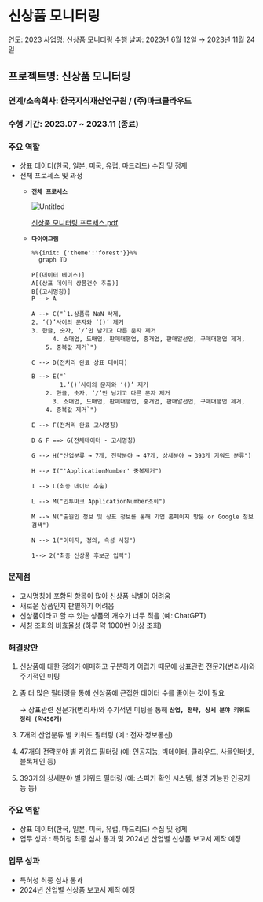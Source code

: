 # 신상품 모니터링

연도: 2023
사업명: 신상품 모니터링
수행 날짜: 2023년 6월 12일 → 2023년 11월 24일

## 프로젝트명: 신상품 모니터링

### 연계/소속회사: 한국지식재산연구원 / (주)마크클라우드

### 수행 기간: 2023.07 ~ 2023.11 (종료)

### 주요 역할

- 상표 데이터(한국, 일본, 미국, 유럽, 마드리드) 수집 및 정제
- 전체 프로세스 및 과정
    - **`전체 프로세스`**
        
        ![Untitled](%E1%84%89%E1%85%B5%E1%86%AB%E1%84%89%E1%85%A1%E1%86%BC%E1%84%91%E1%85%AE%E1%86%B7%20%E1%84%86%E1%85%A9%E1%84%82%E1%85%B5%E1%84%90%E1%85%A5%E1%84%85%E1%85%B5%E1%86%BC%204b987af3a00d4c32a61c2f501fe7902b/Untitled.png)
        
        [신상품 모니터링 프로세스.pdf](%E1%84%89%E1%85%B5%E1%86%AB%E1%84%89%E1%85%A1%E1%86%BC%E1%84%91%E1%85%AE%E1%86%B7%20%E1%84%86%E1%85%A9%E1%84%82%E1%85%B5%E1%84%90%E1%85%A5%E1%84%85%E1%85%B5%E1%86%BC%204b987af3a00d4c32a61c2f501fe7902b/%25E1%2584%2589%25E1%2585%25B5%25E1%2586%25AB%25E1%2584%2589%25E1%2585%25A1%25E1%2586%25BC%25E1%2584%2591%25E1%2585%25AE%25E1%2586%25B7_%25E1%2584%2586%25E1%2585%25A9%25E1%2584%2582%25E1%2585%25B5%25E1%2584%2590%25E1%2585%25A5%25E1%2584%2585%25E1%2585%25B5%25E1%2586%25BC_%25E1%2584%2591%25E1%2585%25B3%25E1%2584%2585%25E1%2585%25A9%25E1%2584%2589%25E1%2585%25A6%25E1%2584%2589%25E1%2585%25B3.pdf)
        
    - **`다이어그램`**
        
        ```mermaid
        %%{init: {'theme':'forest'}}%%
          graph TD
        
        P[(데이터 베이스)]
        A[(상표 데이터 상품건수 추출)]
        B[(고시명칭)]
        P --> A
        
        A --> C("`1.상품류 NaN 삭제,
        2. ‘()’사이의 문자와 ‘()’ 제거
        3. 한글, 숫자, ‘/’만 남기고 다른 문자 제거
        	  4. 소매업, 도매업, 판매대행업, 중개업, 판매알선업, 구매대행업 제거,
            5. 중복값 제거`")
        
        C --> D(전처리 완료 상표 데이터)
        
        B --> E("`
        		1.‘()’사이의 문자와 ‘()’ 제거
            2. 한글, 숫자, ‘/’만 남기고 다른 문자 제거
        	  3. 소매업, 도매업, 판매대행업, 중개업, 판매알선업, 구매대행업 제거,
            4. 중복값 제거`")
        
        E --> F(전처리 완료 고시명칭)
        
        D & F ==> G(전체데이터 - 고시명칭)
        
        G --> H("산업분류 → 7개, 전략분야 → 47개, 상세분야 → 393개 키워드 분류")
        
        H --> I("'ApplicationNumber' 중복제거")
        
        I --> L(최종 데이터 추출)
        
        L --> M("인투마크 ApplicationNumber조회")
        
        M --> N("출원인 정보 및 상표 정보를 통해 기업 홈페이지 방문 or Google 정보검색")
        
        N --> 1("이미지, 정의, 속성 서칭")
        
        1--> 2("최종 신상품 후보군 입력")
        
        ```
        

### 문제점

- 고시명칭에 포함된 항목이 많아 신상품 식별이 어려움
- 새로운 상품인지 판별하기 어려움
- 신상품이라고 할 수 있는 상품의 개수가 너무 적음 (예: ChatGPT)
- 서칭 조회의 비효율성 (하루 약 1000번 이상 조회)

### 해결방안

1. 신상품에 대한 정의가 애매하고 구분하기 어렵기 때문에 상표관련 전문가(변리사)와 주기적인 미팅
2. 좀 더 많은 필터링을 통해 신상품에 근접한 데이터 수를 줄이는 것이 필요
    
    → 상표관련 전문가(변리사)와 주기적인 미팅을 통해 **`산업, 전략, 상세 분야 키워드 정리 (약450개)`**
    
3. 7개의 산업분류 별 키워드 필터링 (예 : 전자·정보통신)
4. 47개의 전략분야 별 키워드 필터링 (예: 인공지능, 빅데이터, 클라우드, 사물인터넷, 블록체인 등)
5. 393개의 상세분야 별 키워드 필터링 (예: 스피커 확인 시스템, 설명 가능한 인공지능 등)

### 주요 역할

- 상표 데이터(한국, 일본, 미국, 유럽, 마드리드) 수집 및 정제
- 업무 성과 : 특허청 최종 심사 통과 및 2024년 산업별 신상품  보고서 제작 예정

### 업무 성과

- 특허청 최종 심사 통과
- 2024년 산업별 신상품 보고서 제작 예정